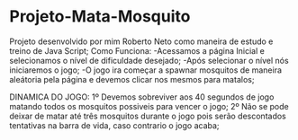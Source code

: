 # Projeto-Mata-Mosquito
Projeto desenvolvido por mim Roberto Neto como maneira de estudo e treino de Java Script;
Como Funciona:
  -Acessamos a página Inicial e selecionamos o nível de dificuldade desejado;
  -Após selecionar o nível nós iniciaremos o jogo;
  -O jogo ira começar a spawnar mosquitos de maneira aleátoria pela página e devemos clicar nos mesmos para matalos;
  
  
  DINAMICA DO JOGO:
  1º Devemos sobreviver aos 40 segundos de jogo matando todos os mosquitos possiveis para vencer o jogo;
  2º Não se pode deixar de matar até três mosquitos durante o jogo pois serão descontados tentativas na barra de vida, caso contrario o jogo acaba;
  
  
  
  
